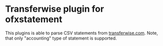 # Transferwise plugin for ofxstatement

This plugins is able to parse CSV statements from
[transferwise.com](https://transferwise.com/). Note, that only "accounting"
type of statement is supported.